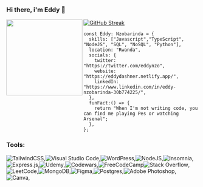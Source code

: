 ### Hi there, i'm Eddy 👋
                       

<a href="https://github.com/Eddy-dashner/convoychat">
  <img height="200" align="left" src="https://github-readme-stats.vercel.app/api/top-langs?username=Eddy-dashner&layout=compact&langs_count=8&card_width=320&bg_color=000000&text_color=ffffff&title_color=ffffff" />
</a>

[![GitHub Streak](https://streak-stats.demolab.com?user=Eddy-dashner&theme=highcontrast&locale=rw&card_width=496)](https://git.io/streak-stats)

```
const Eddy: Nzobarinda = {
  skills: ["Javascript","TypeScript", "NodeJS", "SQL", "NoSQL", "Python"],
  location: "Rwanda",
  socials: {
    twitter: "https://twitter.com/eddynzo",
    website: "https://eddydashner.netlify.app/",
    linkedIn: "https://www.linkedin.com/in/eddy-nzobarinda-30b774225/",
  },
  funFact:() => {
    return "When I'm not writing code, you can find me playing Pes or watching Arsenal";
  },
};
```



  ### Tools:
  
![TailwindCSS](https://img.shields.io/badge/tailwindcss-%2338B2AC.svg?style=for-the-badge&logo=tailwind-css&logoColor=white),![Visual Studio Code](https://img.shields.io/badge/Visual%20Studio%20Code-0078d7.svg?style=for-the-badge&logo=visual-studio-code&logoColor=white),![WordPress](https://img.shields.io/badge/WordPress-%23117AC9.svg?style=for-the-badge&logo=WordPress&logoColor=white),![NodeJS](https://img.shields.io/badge/node.js-6DA55F?style=for-the-badge&logo=node.js&logoColor=white),![Insomnia](https://img.shields.io/badge/Insomnia-black?style=for-the-badge&logo=insomnia&logoColor=5849BE),![Express.js](https://img.shields.io/badge/express.js-%23404d59.svg?style=for-the-badge&logo=express&logoColor=%2361DAFB),![Udemy](https://img.shields.io/badge/Udemy-A435F0?style=for-the-badge&logo=Udemy&logoColor=white),![Codewars](https://img.shields.io/badge/Codewars-B1361E?style=for-the-badge&logo=codewars&logoColor=grey),![FreeCodeCamp](https://img.shields.io/badge/Freecodecamp-%23123.svg?&style=for-the-badge&logo=freecodecamp&logoColor=green)![Stack Overflow](https://img.shields.io/badge/-Stackoverflow-FE7A16?style=for-the-badge&logo=stack-overflow&logoColor=white),![LeetCode](https://img.shields.io/badge/LeetCode-000000?style=for-the-badge&logo=LeetCode&logoColor=#d16c06),![MongoDB](https://img.shields.io/badge/MongoDB-%234ea94b.svg?style=for-the-badge&logo=mongodb&logoColor=white),![Figma](https://img.shields.io/badge/figma-%23F24E1E.svg?style=for-the-badge&logo=figma&logoColor=white),![Postgres](https://img.shields.io/badge/postgres-%23316192.svg?style=for-the-badge&logo=postgresql&logoColor=white),![Adobe Photoshop](https://img.shields.io/badge/adobe%20photoshop-%2331A8FF.svg?style=for-the-badge&logo=adobe%20photoshop&logoColor=white),![Canva](https://img.shields.io/badge/Canva-%2300C4CC.svg?style=for-the-badge&logo=Canva&logoColor=white),

  
  
